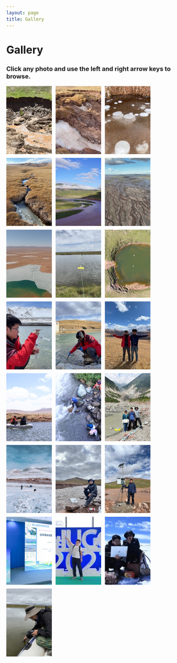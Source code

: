 ```yaml
---
layout: page
title: Gallery
---
```


# Gallery
### Click any photo and use the left and right arrow keys to browse.


<div style="display: flex; flex-wrap: wrap; gap: 10px; justify-content: flex-start;">

 <a href="/files/images/fhs_rts.jpg" data-lightbox="gallery" data-title="" style="width: 24%;">
    <img src="/files/images/thumbs/fhs_rts.jpg" class="gallery-thumb" loading="lazy" alt="" style="width: 100%; height: 180px; object-fit: cover; display: block;" />
  </a>

<a href="/files/images/fhs_groundice.jpg" data-lightbox="gallery" data-title="" style="width: 24%;">
  <img src="/files/images/thumbs/fhs_groundice.jpg" class="gallery-thumb" loading="lazy" alt="" style="width: 100%; height: 180px; object-fit: cover; display: block;" />
</a>

  <a href="/files/images/fhs_bubble.jpg" data-lightbox="gallery" data-title="" style="width: 24%;">
    <img src="/files/images/thumbs/fhs_bubble.jpg" class="gallery-thumb" loading="lazy" alt="" style="width: 100%; height: 180px; object-fit: cover; display: block;" />
  </a>
  
 <a href="/files/images/fhs_stream.jpg" data-lightbox="gallery" data-title="" style="width: 24%;">
  <img src="/files/images/thumbs/fhs_stream.jpg" class="gallery-thumb" loading="lazy" alt="" style="width: 100%; height: 180px; object-fit: cover; display: block;" />
</a>
  
  <a href="/files/images/yrsr_qml.jpg" data-lightbox="gallery" data-title="" style="width: 24%;">
    <img src="/files/images/thumbs/yrsr_qml.jpg" class="gallery-thumb" loading="lazy" alt="" style="width: 100%; height: 180px; object-fit: cover; display: block;" />
  </a>
  
  <a href="/files/images/yrsr_tth.jpg" data-lightbox="gallery" data-title="" style="width: 24%;">
    <img src="/files/images/thumbs/yrsr_tth.jpg" class="gallery-thumb" loading="lazy" alt="" style="width: 100%; height: 180px; object-fit: cover; display: block;" />
  </a>
 
 
<a href="/files/images/lakes_icecover.jpg" data-lightbox="gallery" data-title="" style="width: 24%;">
  <img src="/files/images/thumbs/lakes_icecover.jpg" class="gallery-thumb" loading="lazy" alt="" style="width: 100%; height: 180px; object-fit: cover; display: block;" />
</a>

<a href="/files/images/lake_sample.jpg" data-lightbox="gallery" data-title="" style="width: 24%;">
  <img src="/files/images/thumbs/lake_sample.jpg" class="gallery-thumb" loading="lazy" alt="" style="width: 100%; height: 180px; object-fit: cover; display: block;" />
</a>

<a href="/files/images/pond_sample.jpg" data-lightbox="gallery" data-title="" style="width: 24%;">
  <img src="/files/images/thumbs/pond_sample.jpg" class="gallery-thumb" loading="lazy" alt="" style="width: 100%; height: 180px; object-fit: cover; display: block;" />
</a>

<a href="/files/images/chunlin_filed.jpg" data-lightbox="gallery" data-title="" style="width: 24%;">
  <img src="/files/images/thumbs/chunlin_filed.jpg" class="gallery-thumb" loading="lazy" alt="" style="width: 100%; height: 180px; object-fit: cover; display: block;" />
</a>

<a href="/files/images/chunlin_filed2.jpg" data-lightbox="gallery" data-title="" style="width: 24%;">
  <img src="/files/images/thumbs/chunlin_filed2.jpg" class="gallery-thumb" loading="lazy" alt="" style="width: 100%; height: 180px; object-fit: cover; display: block;" />
</a>

<a href="/files/images/chunlin_yang.jpg" data-lightbox="gallery" data-title="" style="width: 24%;">
  <img src="/files/images/thumbs/chunlin_yang.jpg" class="gallery-thumb" loading="lazy" alt="" style="width: 100%; height: 180px; object-fit: cover; display: block;" />
</a>


<a href="/files/images/tplake_boat.jpg" data-lightbox="gallery" data-title="" style="width: 24%;">
  <img src="/files/images/thumbs/tplake_boat.jpg" class="gallery-thumb" loading="lazy" alt="" style="width: 100%; height: 180px; object-fit: cover; display: block;" />
</a>

<a href="/files/images/sw_stream_field.jpg" data-lightbox="gallery" data-title="" style="width: 24%;">
  <img src="/files/images/thumbs/sw_stream_field.jpg" class="gallery-thumb" loading="lazy" alt="" style="width: 100%; height: 180px; object-fit: cover; display: block;" />
</a>

<a href="/files/images/team_field.jpg" data-lightbox="gallery" data-title="" style="width: 24%;">
  <img src="/files/images/thumbs/team_field.jpg" class="gallery-thumb" loading="lazy" alt="" style="width: 100%; height: 180px; object-fit: cover; display: block;" />
</a>

<a href="/files/images/fhs_winter_field.jpg" data-lightbox="gallery" data-title="" style="width: 24%;">
  <img src="/files/images/thumbs/fhs_winter_field.jpg" class="gallery-thumb" loading="lazy" alt="" style="width: 100%; height: 180px; object-fit: cover; display: block;" />
</a>

<a href="/files/images/yuhao_field.jpg" data-lightbox="gallery" data-title="" style="width: 24%;">
  <img src="/files/images/thumbs/yuhao_field.jpg" class="gallery-thumb" loading="lazy" alt="" style="width: 100%; height: 180px; object-fit: cover; display: block;" />
</a>

<a href="/files/images/chunlin_field4.jpg" data-lightbox="gallery" data-title="" style="width: 24%;">
  <img src="/files/images/thumbs/chunlin_field4.jpg" class="gallery-thumb" loading="lazy" alt="" style="width: 100%; height: 180px; object-fit: cover; display: block;" />
</a>

<a href="/files/images/chunlin_qndxlt.jpg" data-lightbox="gallery" data-title="" style="width: 24%;">
  <img src="/files/images/thumbs/chunlin_qndxlt.jpg" class="gallery-thumb" loading="lazy" alt="" style="width: 100%; height: 180px; object-fit: cover; display: block;" />
</a>


<a href="/files/images/chunlin_iugg.jpg" data-lightbox="gallery" data-title="" style="width: 24%;">
  <img src="/files/images/thumbs/chunlin_iugg.jpg" class="gallery-thumb" loading="lazy" alt="" style="width: 100%; height: 180px; object-fit: cover; display: block;" />
</a>

<a href="/files/images/yuhao_jinwang.jpg" data-lightbox="gallery" data-title="" style="width: 24%;">
  <img src="/files/images/thumbs/yuhao_jinwang.jpg" class="gallery-thumb" loading="lazy" alt="" style="width: 100%; height: 180px; object-fit: cover; display: block;" />
</a>

<a href="/files/images/yang_field.jpg" data-lightbox="gallery" data-title="" style="width: 24%;">
  <img src="/files/images/thumbs/yang_field.jpg" class="gallery-thumb" loading="lazy" alt="" style="width: 100%; height: 180px; object-fit: cover; display: block;" />
</a>


  <!-- Continue as needed -->
</div>